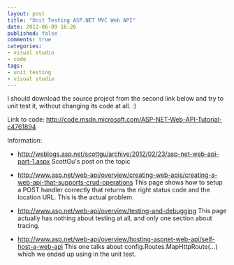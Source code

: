 ```yaml
---
layout: post
title: "Unit Testing ASP.NET MVC Web API"
date: 2012-06-09 16:26
published: false
comments: true
categories: 
- visual studio
- code
tags:
- unit testing
- visual studio
---
```


I should download the source project from the second link below
and try to unit test it, without changing its code at all. :)

Link to code:
http://code.msdn.microsoft.com/ASP-NET-Web-API-Tutorial-c4761894

Information:

* http://weblogs.asp.net/scottgu/archive/2012/02/23/asp-net-web-api-part-1.aspx
ScottGu's post on the topic

* http://www.asp.net/web-api/overview/creating-web-apis/creating-a-web-api-that-supports-crud-operations
This page shows how to setup a POST handler correctly that returns the right
status code and the location URL. This is the actual problem.

* http://www.asp.net/web-api/overview/testing-and-debugging
This page actually has nothing about testing at all, and only one section
about tracing.

* http://www.asp.net/web-api/overview/hosting-aspnet-web-api/self-host-a-web-api
This one talks about config.Routes.MapHttpRoute(...) which we ended up using in
the unit test.
